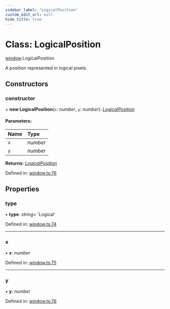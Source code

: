 ```yaml
---
sidebar_label: "LogicalPosition"
custom_edit_url: null
hide_title: true
---
```


# Class: LogicalPosition

[window](../modules/window.md).LogicalPosition

A position represented in logical pixels.

## Constructors

### constructor

\+ **new LogicalPosition**(`x`: *number*, `y`: *number*): [*LogicalPosition*](window.logicalposition.md)

#### Parameters:

Name | Type |
:------ | :------ |
`x` | *number* |
`y` | *number* |

**Returns:** [*LogicalPosition*](window.logicalposition.md)

Defined in: [window.ts:76](https://github.com/tauri-apps/tauri/blob/3afef190/tooling/api/src/window.ts#L76)

## Properties

### type

• **type**: *string*= 'Logical'

Defined in: [window.ts:74](https://github.com/tauri-apps/tauri/blob/3afef190/tooling/api/src/window.ts#L74)

___

### x

• **x**: *number*

Defined in: [window.ts:75](https://github.com/tauri-apps/tauri/blob/3afef190/tooling/api/src/window.ts#L75)

___

### y

• **y**: *number*

Defined in: [window.ts:76](https://github.com/tauri-apps/tauri/blob/3afef190/tooling/api/src/window.ts#L76)
